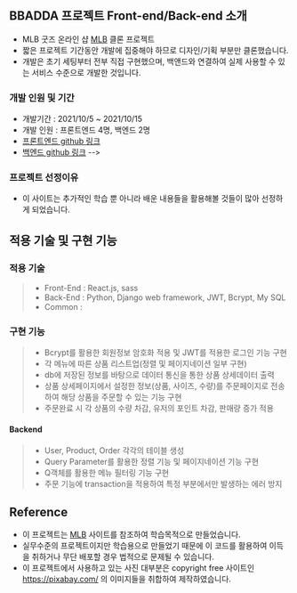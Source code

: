 ## BBADDA 프로젝트 Front-end/Back-end 소개
- MLB 굿즈 온라인 샵 [MLB](https://www.mlb-korea.com/) 클론 프로젝트
- 짧은 프로젝트 기간동안 개발에 집중해야 하므로 디자인/기획 부분만 클론했습니다.
- 개발은 초기 세팅부터 전부 직접 구현했으며, 백앤드와 연결하여 실제 사용할 수 있는 서비스 수준으로 개발한 것입니다.
### 개발 인원 및 기간
- 개발기간 : 2021/10/5 ~ 2021/10/15
- 개발 인원 : 프론트엔드 4명, 백엔드 2명
- [프론트엔드 github 링크](https://github.com/wecode-bootcamp-korea/25-1st-bbadda-frontend)
- [백엔드 github 링크](https://github.com/wecode-bootcamp-korea/25-1st-bbadda-backend) -->
### 프로젝트 선정이유
- 이 사이트는 추가적인 학습 뿐 아니라 배운 내용들을 활용해볼 것들이 많아 선정하게 되었습니다.

## 적용 기술 및 구현 기능
### 적용 기술
> - Front-End : React.js, sass
> - Back-End : Python, Django web framework, JWT, Bcrypt, My SQL
> - Common :
### 구현 기능
> - Bcrypt를 활용한 회원정보 암호화 적용 및 JWT를 적용한 로그인 기능 구현
> - 각 메뉴에 따른 상품 리스트업(정렬 및 페이지네이션 일부 구현)
> - db에 저장된 정보를 바탕으로 데이터 통신을 통한 상품 상세데이터 출력
> - 상품 상세페이지에서 설정한 정보(상품, 사이즈, 수량)를 주문페이지로 전송하여 해당 상품을 주문할 수 있는 기능 구현
> - 주문완료 시 각 상품의 수량 차감, 유저의 포인트 차감, 판매량 증가 적용
#### Backend
> - User, Product, Order 각각의 테이블 생성
> - Query Parameter를 활용한 정렬 기능 및 페이지네이션 기능 구현
> - Q객체를 활용한 메뉴 필터링 기능 구현
> - 주문 기능에 transaction을 적용하여 특정 부분에서만 발생하는 에러 방지
## Reference
- 이 프로젝트는 [MLB](https://www.mlb-korea.com/) 사이트를 참조하여 학습목적으로 만들었습니다.
- 실무수준의 프로젝트이지만 학습용으로 만들었기 때문에 이 코드를 활용하여 이득을 취하거나 무단 배포할 경우 법적으로 문제될 수 있습니다.
- 이 프로젝트에서 사용하고 있는 사진 대부분은 copyright free 사이트인 https://pixabay.com/ 의 이미지들을 취합하여 제작하였습니다.
